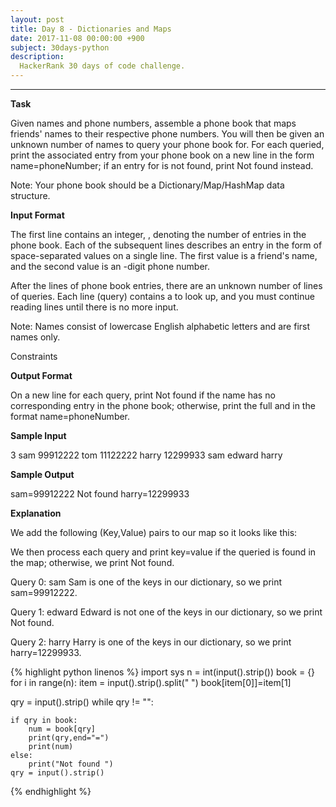 ```yaml
---
layout: post
title: Day 8 - Dictionaries and Maps
date: 2017-11-08 00:00:00 +900
subject: 30days-python
description:
  HackerRank 30 days of code challenge.
---
```


-------
__Task__

Given  names and phone numbers, assemble a phone book that maps friends' names to their respective phone numbers. You will then be given an unknown number of names to query your phone book for. For each queried, print the associated entry from your phone book on a new line in the form name=phoneNumber; if an entry for  is not found, print Not found instead.

Note: Your phone book should be a Dictionary/Map/HashMap data structure.

__Input Format__

The first line contains an integer, , denoting the number of entries in the phone book. 
Each of the  subsequent lines describes an entry in the form of  space-separated values on a single line. The first value is a friend's name, and the second value is an -digit phone number.

After the  lines of phone book entries, there are an unknown number of lines of queries. Each line (query) contains a  to look up, and you must continue reading lines until there is no more input.

Note: Names consist of lowercase English alphabetic letters and are first names only.

Constraints

__Output Format__

On a new line for each query, print Not found if the name has no corresponding entry in the phone book; otherwise, print the full  and  in the format name=phoneNumber.

__Sample Input__

3
sam 99912222
tom 11122222
harry 12299933
sam
edward
harry

__Sample Output__

sam=99912222
Not found
harry=12299933

__Explanation__

We add the following  (Key,Value) pairs to our map so it looks like this:


We then process each query and print key=value if the queried  is found in the map; otherwise, we print Not found.

Query 0: sam 
Sam is one of the keys in our dictionary, so we print sam=99912222.

Query 1: edward 
Edward is not one of the keys in our dictionary, so we print Not found.

Query 2: harry 
Harry is one of the keys in our dictionary, so we print harry=12299933.

{% highlight python linenos %}
import sys
n = int(input().strip())
book = {}
for i in range(n):
    item = input().strip().split(" ")
    book[item[0]]=item[1]

qry = input().strip()
while qry != "":
    
    if qry in book:
        num = book[qry]
        print(qry,end="=")
        print(num)
    else:
        print("Not found ")
    qry = input().strip()
{% endhighlight %}    